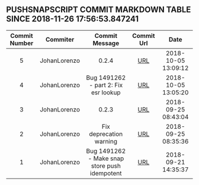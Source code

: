 ## PUSHSNAPSCRIPT COMMIT MARKDOWN TABLE SINCE 2018-11-26 17:56:53.847241

| Commit Number | Commiter | Commit Message | Commit Url | Date | 
|:---:|:----:|:----------------------------------:|:------:|:----:| 
|5|JohanLorenzo|0.2.4|[URL](https://github.com/mozilla-releng/pushsnapscript/commit/1de161f0b36d3840806fecf41c5b84f30e1ac8df)|2018-10-05 13:09:12
|4|JohanLorenzo|Bug 1491262 - part 2: Fix esr lookup|[URL](https://github.com/mozilla-releng/pushsnapscript/commit/45c2f94c2cfc0852f996c68a94549298ba9eb4a6)|2018-10-05 13:05:20
|3|JohanLorenzo|0.2.3|[URL](https://github.com/mozilla-releng/pushsnapscript/commit/46ce3fda359015916a55fb6c6e3eca19816597a2)|2018-09-25 08:43:04
|2|JohanLorenzo|Fix deprecation warning|[URL](https://github.com/mozilla-releng/pushsnapscript/commit/ed0c6c0e2d432ffe6f9fdcacc9b02832ee61af08)|2018-09-25 08:35:36
|1|JohanLorenzo|Bug 1491262 - Make snap store push idempotent|[URL](https://github.com/mozilla-releng/pushsnapscript/commit/09b8fccbeddb9c727d5b8df8fd95c00c86471c5f)|2018-09-21 14:35:37


